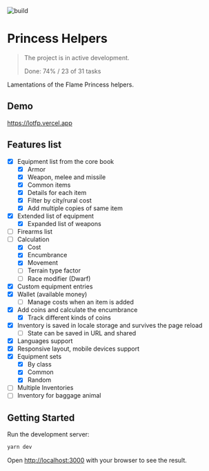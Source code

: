 ![build](https://github.com/8kto/ttrpg-lotfp-helpers/actions/workflows/main.yml/badge.svg)

# Princess Helpers

<!-- For PROGRESS update, run yarn update-readme-stats -->

> The project is in active development.
>
> Done: <!--PROGRESS--> 74% / 23 of 31 tasks <!--/PROGRESS-->

Lamentations of the Flame Princess helpers.

## Demo

https://lotfp.vercel.app

## Features list

- [x] Equipment list from the core book
  - [x] Armor
  - [x] Weapon, melee and missile
  - [x] Common items
  - [x] Details for each item
  - [x] Filter by city/rural cost
  - [x] Add multiple copies of same item
- [x] Extended list of equipment
  - [x] Expanded list of weapons
- [ ] Firearms list
- [ ] Calculation
  - [x] Cost
  - [x] Encumbrance
  - [x] Movement
  - [ ] Terrain type factor
  - [ ] Race modifier (Dwarf)
- [x] Custom equipment entries
- [x] Wallet (available money)
  - [ ] Manage costs when an item is added
- [x] Add coins and calculate the encumbrance
  - [x] Track different kinds of coins
- [x] Inventory is saved in locale storage and survives the page reload
  - [ ] State can be saved in URL and shared
- [x] Languages support
- [x] Responsive layout, mobile devices support
- [x] Equipment sets
  - [x] By class
  - [x] Common
  - [x] Random
- [ ] Multiple Inventories
- [ ] Inventory for baggage animal

## Getting Started

Run the development server:

```bash
yarn dev
```

Open [http://localhost:3000](http://localhost:3000) with your browser to see the result.
